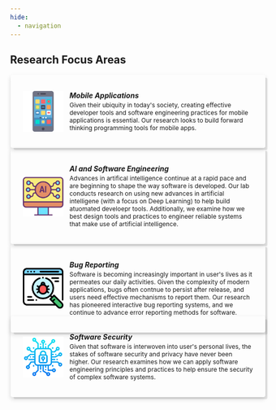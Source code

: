 ```yaml
---
hide:
  - navigation   
---
```


<style>

  .responsive-grid {
    display: grid;
    width: 100%;
    grid-template-columns: repeat(1, 1fr);
    gap: 2rem;
  }

  @media screen and (min-width: 64rem) {
    .responsive-grid {
      grid-template-columns: repeat(3, 1fr);
    }
  }

  .card-wrapper {
    text-decoration: none;
    transition: none;
    background: none;
    padding: 0;
  }

  .card {
    position: relative;
    padding: 1.5rem;
    display: flex;
    flex-direction: row;
    -moz-box-align: center;
    align-items: center;
    height: 100%;
    -moz-box-pack: start;
    justify-content: flex-start;
    box-shadow: rgba(0, 0, 0, 0.09) 0.3125rem 0.3125rem 0px -0.0625rem, rgba(0, 0, 0, 0.15) 0px 0.25rem 0.5rem 0px;
    transition: all 0.6s cubic-bezier(0.165, 0.84, 0.44, 1) 0s;
  }

  .card:hover {
    box-shadow: rgba(0, 0, 0, 0.2) 0.3125rem 0.3125rem 0px -0.0625rem, rgba(0, 0, 0, 0.26) 0px 0.25rem 0.5rem 0px;
  }

  @media screen and (min-width: 75rem) {
    .card {
      padding: 2rem 2.5rem;
      margin: 0px 1px;
      border-radius: 4px;
    }
  }

  @media screen and (min-width: 36rem) {
    .card {
      padding: 1rem 1.5rem;
      margin: 0px 1px;
      border-radius: 4px;

    }
  }

  .card .logo {
    margin-right: 0.75rem;
    width: 80px;
    height: 80px;
  }

  .card .card-content {
    display: flex;
    flex: 1 1 0%;
    flex-direction: column;
    width: 100%;
  }

  .card .card-content h5 {
    margin: 0;
  }

  .card .card-content p {
    margin-top: 0.25em;
    margin-bottom: 0;
    font-size: 12px;
  }

  .card .card-content code {
    background: rgba(0, 0, 0, 0.05) none repeat scroll 0% 0%;
    padding: 2px 6px;
    border-radius: 4px;
  }


  .component-wrapper span.em {
    color: rgb(61, 61, 61);
  }

  .component-wrapper a {
    transition: color 125ms;
    padding: 2px 6px;
    margin: 0px 1px;
    border-radius: 4px;
    display: inline;
    cursor: pointer;
  }

  .component-wrapper a:hover {
    color: var(--md-typeset-a-color);
    background: var(--md-accent-fg-color--transparent);
  }
</style>

<h2>Research Focus Areas</h2>

<div class="responsive-grid">
	<div class="card">
		<div class="logo">
			<img src="images/smartphone.png" alt="Illustration of a modern smartphone.">
       </div>
<div class="card-content">
       	<h5>Mobile Applications</h5>
          <p>Given their ubiquity in today's society, creating effective developer tools and software engineering practices for mobile applications is essential. Our research looks to build forward thinking programming tools for mobile apps.</p>
</div>
</div>
<!-- Networking -->
<div class="card">
	<div class="logo">
            <img src="images/ai.png" alt="Depiction of Computer AI.">
          </div>
          <div class="card-content">
            <h5>AI and Software Engineering</h5>
            <p>
              Advances in artifical intelligence continue at a rapid pace and are beginning to shape the way software is
              developed. Our lab conducts research on using new advances in artificial intelligene (with a focus on Deep
              Learning) to help build atuomated develoepr tools. Additionally, we examine how we best design tools and
              practices to engineer reliable systems that make use of artificial intelligence.
            </p>
          </div>
        </div>
        <!-- Customize -->
<div class="card">
          <div class="logo">
            <img src="images/bug.png" alt="Bug illustrated in Code.">
          </div>
          <div class="card-content">
            <h5>Bug Reporting</h5>
            <p>
              Software is becoming increasingly important in user's lives as it permeates our daily activities. Given
              the complexity of modern applications, bugs often contnue to persist after release, and users need
              effective mechanisms to report them. Our research has pioneered interactive bug reporting systems, and we
              continue to advance error reporting methods for software.
            </p>
          </div>
        </div>
      </div>


  <div class="responsive-grid">
        <div class="card">
          <div class="logo">
            <img src="images/security.png" alt="Depiction of a Lock denoting computer security.">
          </div>
          <div class="card-content">
            <h5>Software Security</h5>
            <p>
              Given that software is interwoven into user's personal lives, the stakes of software security and privacy
              have never been higher. Our research examines how we can apply software engineering principles and
              practices to help ensure the security of complex software systems.
            </p>
          </div>
        </div>
      </div>